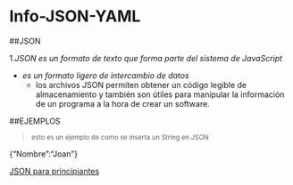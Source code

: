 # Info-JSON-YAML

##JSON

1.*_JSON es un formato de texto que forma parte del sistema de JavaScript_*
  - _es un formato ligero de intercambio de datos_
    - los archivos JSON permiten obtener un código legible de almacenamiento y también son útiles para manipular la información de un programa a la hora de crear un software.

##EJEMPLOS
><sup> esto es un ejemplo de como se inserta un String en JSON</sup>

{“Nombre”:“Joan”}

[JSON para principiantes](https://blog.hubspot.es/website/que-es-json#:~:text=JSON%20es%20un%20formato%20de,una%20alternativa%20al%20lenguaje%20XML.)
